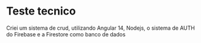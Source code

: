 # Teste tecnico

Criei um sistema de crud, utilizando Angular 14, Nodejs, o sistema de AUTH do Firebase e a Firestore como banco de dados

